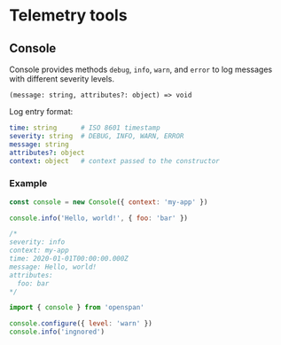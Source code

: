 # Telemetry tools

## Console

Console provides methods `debug`, `info`, `warn`, and `error` to log messages with different
severity levels.

`(message: string, attributes?: object) => void`

Log entry format:

```yaml
time: string      # ISO 8601 timestamp
severity: string  # DEBUG, INFO, WARN, ERROR
message: string
attributes?: object
context: object   # context passed to the constructor
```

### Example

```javascript
const console = new Console({ context: 'my-app' })

console.info('Hello, world!', { foo: 'bar' })

/*
severity: info
context: my-app
time: 2020-01-01T00:00:00.000Z
message: Hello, world!
attributes:
  foo: bar
*/
```

```javascript
import { console } from 'openspan'

console.configure({ level: 'warn' })
console.info('ingnored')
```
